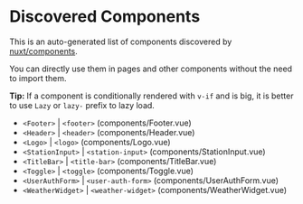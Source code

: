 # Discovered Components

This is an auto-generated list of components discovered by [nuxt/components](https://github.com/nuxt/components).

You can directly use them in pages and other components without the need to import them.

**Tip:** If a component is conditionally rendered with `v-if` and is big, it is better to use `Lazy` or `lazy-` prefix to lazy load.

- `<Footer>` | `<footer>` (components/Footer.vue)
- `<Header>` | `<header>` (components/Header.vue)
- `<Logo>` | `<logo>` (components/Logo.vue)
- `<StationInput>` | `<station-input>` (components/StationInput.vue)
- `<TitleBar>` | `<title-bar>` (components/TitleBar.vue)
- `<Toggle>` | `<toggle>` (components/Toggle.vue)
- `<UserAuthForm>` | `<user-auth-form>` (components/UserAuthForm.vue)
- `<WeatherWidget>` | `<weather-widget>` (components/WeatherWidget.vue)
